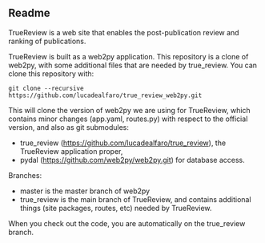 ## Readme

TrueReview is a web site that enables the post-publication review and ranking of publications. 

TrueReview is built as a web2py application.  This repository is a clone of web2py, with some additional files that are needed by true_review.  You can clone this repository with: 

    git clone --recursive https://github.com/lucadealfaro/true_review_web2py.git

This will clone the version of web2py we are using for TrueReview, which contains minor changes (app.yaml, routes.py) with respect to the official version, and also as git submodules:

- true_review (https://github.com/lucadealfaro/true_review), the TrueReview application proper,
- pydal (https://github.com/web2py/web2py.git) for database access.

Branches:

- master is the master branch of web2py
- true_review is the main branch of TrueReview, and contains additional things (site packages, routes, etc) needed by TrueReview.

When you check out the code, you are automatically on the true_review branch.
